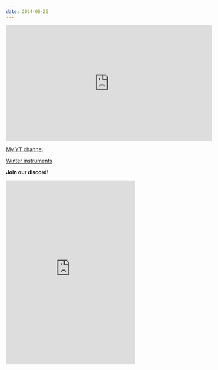 ```yaml
---
date: 2024-05-26
---
```

<iframe width="560" height="315" src="https://www.youtube.com/embed/VwA2O9r6m5Y?si=VSEMntq1FBasaryk" title="YouTube video player" frameborder="0" allow="accelerometer; autoplay; clipboard-write; encrypted-media; gyroscope; picture-in-picture; web-share" referrerpolicy="strict-origin-when-cross-origin" allowfullscreen></iframe>

[My YT channel](https://www.youtube.com/@nSkier/videos)

[Winter instruments](https:/winterinstruments.store)

**Join our discord!**
<iframe src="https://discord.com/widget?id=925573695550930975&theme=dark" width="350" height="500" allowtransparency="true" frameborder="0" sandbox="allow-popups allow-popups-to-escape-sandbox allow-same-origin allow-scripts"></iframe>
